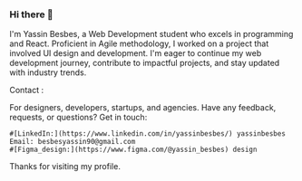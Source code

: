 ### Hi there 👋

I'm Yassin Besbes, a Web Development student who excels in programming and React. Proficient in Agile methodology, I worked on a project that involved UI design and development. I'm eager to continue my web development journey, contribute to impactful projects, and stay updated with industry trends.

Contact :

For designers, developers, startups, and agencies.
Have any feedback, requests, or questions? Get in touch: 

    #[LinkedIn:](https://www.linkedin.com/in/yassinbesbes/) yassinbesbes
    Email: besbesyassin90@gmail.com
    #[Figma_design:](https://www.figma.com/@yassin_besbes) design




Thanks for visiting my profile.
